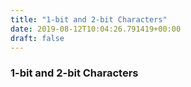 ```yaml
---
title: "1-bit and 2-bit Characters"
date: 2019-08-12T10:04:26.791419+00:00
draft: false
---
```


### 1-bit and 2-bit Characters
